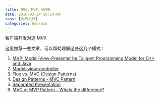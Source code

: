 ```yaml
---
title: MVC，MVP，MVVM
date: 2016-03-24 10:14:04
tags: [代码设计]
categories: Android
---
```


客户端开发对这 MVX 

这里推荐一些文章，可以帮助理解这些这几个模式：

1. [MVP: Model-View-Presenter
   he Taligent Programming Model for C++ and Java](http://www.wildcrest.com/Potel/Portfolio/mvp.pdf)
2. [Model–view–controller](https://en.wikipedia.org/wiki/Model%E2%80%93view%E2%80%93controller)
3. [Flux vs. MVC (Design Patterns)](https://medium.com/hacking-and-gonzo/flux-vs-mvc-design-patterns-57b28c0f71b7#.in4m1jpvu)
4. [Design Patterns - MVC Pattern](http://www.tutorialspoint.com/design_pattern/mvc_pattern.htm) 
5. [Separated Presentation](http://martinfowler.com/eaaDev/SeparatedPresentation.html)
6. [MVC or MVP Pattern – Whats the difference?](http://www.infragistics.com/community/blogs/todd_snyder/archive/2007/10/17/mvc-or-mvp-pattern-whats-the-difference.aspx)







